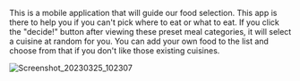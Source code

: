 This is a mobile application that will guide our food selection. This app is there to help you if you can't pick where to eat or what to eat. If you click the "decide!" button after viewing these preset meal categories, it will select a cuisine at random for you. You can add your own food to the list and choose from that if you don't like those existing cuisines.

![Screenshot_20230325_102307](https://user-images.githubusercontent.com/70011809/227697430-96154f77-a192-45b1-ae8c-2993b45cce8d.png)
